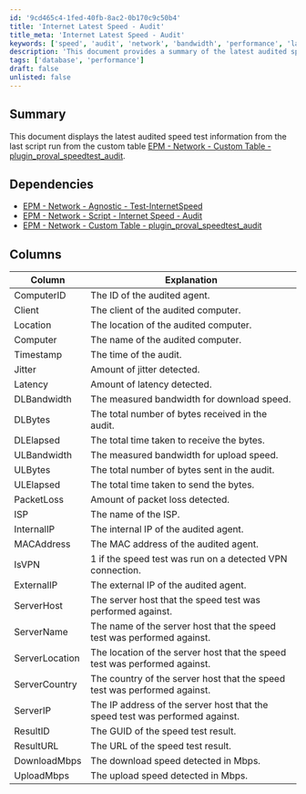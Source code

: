 ```yaml
---
id: '9cd465c4-1fed-40fb-8ac2-0b170c9c50b4'
title: 'Internet Latest Speed - Audit'
title_meta: 'Internet Latest Speed - Audit'
keywords: ['speed', 'audit', 'network', 'bandwidth', 'performance', 'latency', 'jitter', 'packet loss', 'ISP']
description: 'This document provides a summary of the latest audited speed test information from the custom table related to network performance. It details the dependencies and columns used in the audit, including metrics such as jitter, latency, download and upload bandwidth, and packet loss.'
tags: ['database', 'performance']
draft: false
unlisted: false
---
```


## Summary

This document displays the latest audited speed test information from the last script run from the custom table [EPM - Network - Custom Table - plugin_proval_speedtest_audit](<../tables/plugin_proval_speedtest_audit.md>).

## Dependencies

- [EPM - Network - Agnostic - Test-InternetSpeed](<../../powershell/Test-InternetSpeed.md>)
- [EPM - Network - Script - Internet Speed - Audit](<../scripts/Internet Speed - Audit.md>)
- [EPM - Network - Custom Table - plugin_proval_speedtest_audit](<../tables/plugin_proval_speedtest_audit.md>)

## Columns

| Column         | Explanation                                                                  |
| -------------- | ---------------------------------------------------------------------------- |
| ComputerID     | The ID of the audited agent.                                                 |
| Client         | The client of the audited computer.                                          |
| Location       | The location of the audited computer.                                        |
| Computer       | The name of the audited computer.                                            |
| Timestamp      | The time of the audit.                                                       |
| Jitter         | Amount of jitter detected.                                                   |
| Latency        | Amount of latency detected.                                                  |
| DLBandwidth    | The measured bandwidth for download speed.                                   |
| DLBytes        | The total number of bytes received in the audit.                             |
| DLElapsed      | The total time taken to receive the bytes.                                   |
| ULBandwidth    | The measured bandwidth for upload speed.                                     |
| ULBytes        | The total number of bytes sent in the audit.                                 |
| ULElapsed      | The total time taken to send the bytes.                                      |
| PacketLoss     | Amount of packet loss detected.                                              |
| ISP            | The name of the ISP.                                                         |
| InternalIP     | The internal IP of the audited agent.                                        |
| MACAddress     | The MAC address of the audited agent.                                        |
| IsVPN          | 1 if the speed test was run on a detected VPN connection.                    |
| ExternalIP     | The external IP of the audited agent.                                        |
| ServerHost     | The server host that the speed test was performed against.                   |
| ServerName     | The name of the server host that the speed test was performed against.       |
| ServerLocation | The location of the server host that the speed test was performed against.   |
| ServerCountry  | The country of the server host that the speed test was performed against.    |
| ServerIP       | The IP address of the server host that the speed test was performed against. |
| ResultID       | The GUID of the speed test result.                                           |
| ResultURL      | The URL of the speed test result.                                            |
| DownloadMbps   | The download speed detected in Mbps.                                         |
| UploadMbps     | The upload speed detected in Mbps.                                           |




